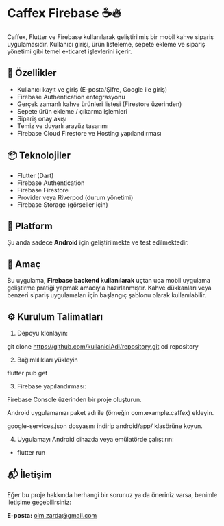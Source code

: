 # Caffex Firebase ☕️🔥

Caffex, Flutter ve Firebase kullanılarak geliştirilmiş bir mobil kahve sipariş uygulamasıdır. Kullanıcı girişi, ürün listeleme, sepete ekleme ve sipariş yönetimi gibi temel e-ticaret işlevlerini içerir.

## 🚀 Özellikler

- Kullanıcı kayıt ve giriş (E-posta/Şifre, Google ile giriş)
- Firebase Authentication entegrasyonu
- Gerçek zamanlı kahve ürünleri listesi (Firestore üzerinden)
- Sepete ürün ekleme / çıkarma işlemleri
- Sipariş onay akışı
- Temiz ve duyarlı arayüz tasarımı
- Firebase Cloud Firestore ve Hosting yapılandırması

## 📦 Teknolojiler

- Flutter (Dart)
- Firebase Authentication
- Firebase Firestore
- Provider veya Riverpod (durum yönetimi)
- Firebase Storage (görseller için)

## 📱 Platform

Şu anda sadece **Android** için geliştirilmekte ve test edilmektedir.

## 📌 Amaç

Bu uygulama, **Firebase backend kullanılarak** uçtan uca mobil uygulama geliştirme pratiği yapmak amacıyla hazırlanmıştır. Kahve dükkanları veya benzeri sipariş uygulamaları için başlangıç şablonu olarak kullanılabilir.

## ⚙️ Kurulum Talimatları

1. Depoyu klonlayın:

git clone https://github.com/kullaniciAdi/repository.git
cd repository 

2. Bağımlılıkları yükleyin

flutter pub get

3. Firebase yapılandırması:

Firebase Console üzerinden bir proje oluşturun.

Android uygulamanızı paket adı ile (örneğin com.example.caffex) ekleyin.

google-services.json dosyasını indirip android/app/ klasörüne koyun.

4. Uygulamayı Android cihazda veya emülatörde çalıştırın:

- flutter run

## 📬 İletişim

Eğer bu proje hakkında herhangi bir sorunuz ya da öneriniz varsa, benimle iletişime geçebilirsiniz:

**E-posta:** olm.zarda@gmail.com